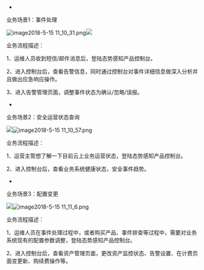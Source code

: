 * 
业务场景1：事件处理

![image2018-5-15 11_10_31.png](https://img1.jcloudcs.com/cms/bcf82d4e-179f-42f0-ac25-9d237817d29520180710151933.png)![](http://cms.jcloud.com/ueditor/themes/default/images/spacer.gif)

业务流程描述：

1、运维人员收到短信/邮件消息后，登陆态势感知产品控制台。

2、进入控制台后，查看告警信息，同时通过控制台对事件详细信息做深入分析并且做出应急响应操作。

3、进入告警管理页面，调整事件状态为确认/忽略/误报。

* 
业务场景2：安全运营状态查询

![](http://cms.jcloud.com/ueditor/themes/default/images/spacer.gif)![image2018-5-15 11_10_57.png](https://img1.jcloudcs.com/cms/96b58240-01c6-4e7e-9bbb-1585789d448520180710152109.png)

业务流程描述：

1、运营主管想了解一下目前云上业务运营状态，登陆态势感知产品控制台。

2、进入控制台后，查看业务系统健康状态，安全事件趋势。

* 
业务场景3：配置变更

![](http://cms.jcloud.com/ueditor/themes/default/images/spacer.gif)![image2018-5-15 11_11_6.png](https://img1.jcloudcs.com/cms/9b0a7437-ef49-49b6-bda9-ad645c0cbace20180710152132.png)

业务流程描述：

1、运维人员在事件处理过程中，或者购买产品、事件排查等过程中，需要对业务系统现有的配置参数调整，登陆态势感知产品控制台。

2、进入控制台后，查看资产管理页面，更改资产监控状态、告警设置、在计费页面变更新、购续费操作等。